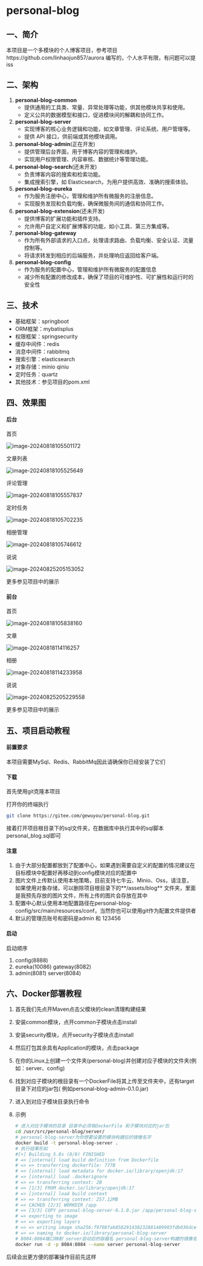 # personal-blog

## 一、简介

本项目是一个多模块的个人博客项目，参考项目https://github.com/linhaojun857/aurora 编写的，个人水平有限，有问题可以提iss

## 二、架构

1. **personal-blog-common**
   - 提供通用的工具类、常量、异常处理等功能，供其他模块共享和使用。
   - 定义公共的数据模型和接口，促进模块间的解耦和协同工作。
2. **personal-blog-server**
   - 实现博客的核心业务逻辑和功能，如文章管理、评论系统、用户管理等。
   - 提供 API 接口，供前端或其他模块调用。
3. **personal-blog-admin**(正在开发)
   - 提供管理后台界面，用于博客内容的管理和维护。
   - 实现用户权限管理、内容审核、数据统计等管理功能。
4. **personal-blog-search**(还未开发)
   - 负责博客内容的搜索和检索功能。
   - 集成搜索引擎，如 Elasticsearch，为用户提供高效、准确的搜索体验。
5. **personal-blog-eureka**
   - 作为服务注册中心，管理和维护所有微服务的注册信息。
   - 实现服务发现和负载均衡，确保微服务间的通信和协同工作。
6. **personal-blog-extension**(还未开发)
   - 提供博客的扩展功能和插件支持。
   - 允许用户自定义和扩展博客的功能，如小工具、第三方集成等。
7. **personal-blog-gateway**
   - 作为所有外部请求的入口点，处理请求路由、负载均衡、安全认证、流量控制等。
   - 将请求转发到相应的后端服务，并处理响应返回给客户端。
8. **personal-blog-config**
    - 作为服务的配置中心，管理和维护所有微服务的配置信息
    - 减少所有配置的修改成本，确保了项目的可维护性、可扩展性和运行时的安全性

## 三、技术

- 基础框架：springboot
- ORM框架：mybatisplus
- 权限框架：springsecurity
- 缓存中间件：redis
- 消息中间件：rabbitmq
- 搜索引擎：elasticsearch
- 对象存储：minio qiniu
- 定时任务：quartz
- 其他技术：参见项目的pom.xml

## 四、效果图

#### 后台

首页

![image-20240818105501172](./assets/README/image-20240818105501172.png)

文章列表

![image-20240818105525649](./assets/README/image-20240818105525649.png)

评论管理

![image-20240818105557837](./assets/README/image-20240818105557837.png)

定时任务

![image-20240818105702235](./assets/README/image-20240818105702235.png)

相册管理

![image-20240818105746612](./assets/README/image-20240818105746612.png)

说说

![image-20240825205153052](./assets/README/image-20240825205153052.png)

更多参见项目中的展示

#### 前台

首页

![image-20240818105838160](./assets/README/image-20240818105838160.png)

文章

![image-20240818114116257](./assets/README/image-20240818114116257.png)

相册

![image-20240818114233958](./assets/README/image-20240818114233958.png)

说说

![image-20240825205229558](./assets/README/image-20240825205229558.png)

更多参见项目中的展示

## 五、项目启动教程

#### 前置要求

本项目需要MySql、Redis、RabbitMq因此请确保你已经安装了它们

#### 下载

首先使用git克隆本项目

打开你的终端执行

```sh
git clone https://gitee.com/gewuyou/personal-blog.git
```

接着打开项目根目录下的sql文件夹，在数据库中执行其中的sql脚本personal_blog.sql即可

#### 注意

1. 由于大部分配置都放到了配置中心，如果遇到需要自定义的配置的情况建议在目标模块中配置好再移动到config模块对应的配置中
2. 图片文件上传默认使用本地策略，目前支持七牛云、Minio、Oss，请注意，如果使用对象存储，可以删除项目根目录下的**/assets/blog**
   文件夹，里面是我预先存放的图片文件，所有上传的图片会存放在其中
3. 配置中心默认使用本地配置路径在personal-blog-config/src/main/resources/conf，当然你也可以使用git作为配置文件提供者
4. 默认的管理员账号和密码是admin 和 123456

#### 启动

启动顺序

1. config(8888)
2. eureka(10086) gateway(8082)
3. admin(8081) server(8084)

## 六、Docker部署教程

1. 首先我们先点开Maven点击父模块的clean清理构建结果

2. 安装common模块，点开common子模块点击install

3. 安装security模块，点开security子模块点击install

4. 然后打包其余具有Application的模块，点击package

5. 在你的Linux上创建一个文件夹(personal-blog)并创建对应子模块的文件夹(例如：server、config)

6. 找到对应子模块的根目录有一个DockerFile将其上传至文件夹中，还有target目录下对应的jar包(
   例如personal-blog-admin-0.1.0.jar)

7. 进入到对应子模块目录执行命令

8. 示例

   ```sh
   # 进入对应子模块的目录 目录中必须有DockerFile 和子模块对应的jar包
   cd /usr/src/personal-blog/server/
   # personal-blog-server为你想要设置的模块构建后的镜像名字
   docker build -t personal-blog-server .
   # 执行结果形如
   #[+] Building 5.8s (8/8) FINISHED                                                                                 docker:default
   # => [internal] load build definition from Dockerfile                                                                       0.0s
   # => => transferring dockerfile: 777B                                                                                       0.0s
   # => [internal] load metadata for docker.io/library/openjdk:17                                                              0.0s
   # => [internal] load .dockerignore                                                                                          0.0s
   # => => transferring context: 2B                                                                                            0.0s
   # => [1/3] FROM docker.io/library/openjdk:17                                                                                0.0s
   # => [internal] load build context                                                                                          2.7s
   # => => transferring context: 257.12MB                                                                                      2.7s
   # => CACHED [2/3] WORKDIR /app                                                                                              0.0s
   # => [3/3] COPY personal-blog-server-0.1.0.jar /app/personal-blog-server.jar                                                2.1s
   # => exporting to image                                                                                                     1.0s
   # => => exporting layers                                                                                                    1.0s
   # => => writing image sha256:f9708fab858291438232881489903fdb036dce07c987e59081f0c4baa627abea                               0.0s
   # => => naming to docker.io/library/personal-blog-server    
   # 8084:8084端口映射 server启动后的容器名 personal-blog-server构建的镜像名
   docker run -d -p 8084:8084 --name server personal-blog-server
   ```

后续会出更方便的部署操作目前先这样
